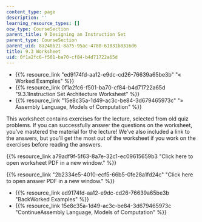 ```yaml
---
content_type: page
description: ''
learning_resource_types: []
ocw_type: CourseSection
parent_title: 9 Designing an Instruction Set
parent_type: CourseSection
parent_uid: 8a240b21-8a75-95ac-4780-61831b8316d6
title: 9.3 Worksheet
uid: 0f1a2fc6-f501-ba70-cf84-b4d71722a65d
---
```


*   {{% resource_link "ed9174fd-aa12-e9dc-cd26-76639a65be3b" "« Worked Examples" %}}
*   {{% resource_link 0f1a2fc6-f501-ba70-cf84-b4d71722a65d "9.3.1Instruction Set Architecture Worksheet" %}}
*   {{% resource_link "15e8c35a-1d49-ac3c-be84-3d679465973c" "» Assembly Language, Models of Computation" %}}

This worksheet contains exercises for the lecture, selected from old quiz problems. If you can successfully answer the questions on the worksheet, you’ve mastered the material for the lecture! We’ve also included a link to the answers, but you’ll get the most out of the worksheet if you work on the exercises before reading the answers.

{{% resource_link a79adf9f-5f63-8a7e-32c1-ec09615659b3 "Click here to open worksheet PDF in a new window." %}}

{{% resource_link "2b2334e5-4010-ecf5-66b5-0fe28a1fd24c" "Click here to open answer PDF in a new window." %}}

*   {{% resource_link ed9174fd-aa12-e9dc-cd26-76639a65be3b "BackWorked Examples" %}}
*   {{% resource_link 15e8c35a-1d49-ac3c-be84-3d679465973c "ContinueAssembly Language, Models of Computation" %}}